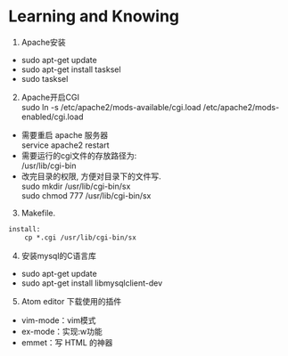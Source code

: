 # Learning and Knowing
1. Apache安装  
- sudo apt-get update  
- sudo apt-get install tasksel  
- sudo tasksel  
2. Apache开启CGI   
sudo ln -s /etc/apache2/mods-available/cgi.load /etc/apache2/mods-enabled/cgi.load  
- 需要重启 apache 服务器  
service apache2 restart  
- 需要运行的cgi文件的存放路径为:  
/usr/lib/cgi-bin  
- 改完目录的权限, 方便对目录下的文件写.  
sudo mkdir /usr/lib/cgi-bin/sx  
sudo chmod 777 /usr/lib/cgi-bin/sx  
3. Makefile.  
```html  
install:  
	cp *.cgi /usr/lib/cgi-bin/sx  
```
4. 安装mysql的C语言库  
- sudo apt-get update  
- sudo apt-get install libmysqlclient-dev  
5. Atom editor 下载使用的插件  
- vim-mode：vim模式   
- ex-mode：实现:w功能  
- emmet：写 HTML 的神器 
